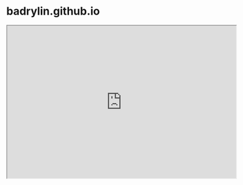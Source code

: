 # badrylin.github.io

<iframe src="https://yourusername.github.io" width="600" height="400"></iframe>